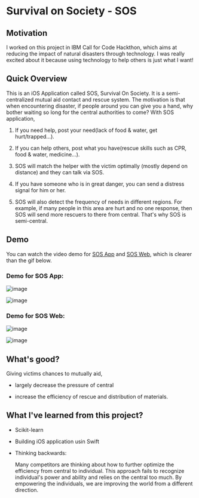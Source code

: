 # Survival on Society - SOS

## Motivation
I worked on this project in IBM Call for Code Hackthon, which aims at reducing the impact of natural disasters through technology.
I was really excited about it because using technology to help others is just what I want!

## Quick Overview
This is an iOS Application called SOS, Survival On Society. It is a semi-centralized mutual aid contact and rescue system. The motivation is that when encountering disaster, if people around you can give you a hand, why bother waiting so long for the central authorities to come? With SOS application,

1. If you need help, post your need(lack of food & water, get hurt/trapped...).

2. If you can help others, post what you have(rescue skills such as CPR, food & water, medicine...).

3. SOS will match the helper with the victim optimally (mostly depend on distance) and they can talk via SOS.

4. If you have someone who is in great danger, you can send a distress signal for him or her.

5. SOS will also detect the frequency of needs in different regions. For example, if many people in this area are hurt and no one response, then SOS will send more rescuers to there from central. That's why SOS is semi-central.


## Demo
You can watch the video demo for [SOS App](https://github.com/Adia-wty/Survival-On-Society_SOS/blob/master/Demo/App%20Demo.mp4) and [SOS Web](https://github.com/Adia-wty/Survival-On-Society_SOS/blob/master/Demo/Web%20Demo.mp4), which is clearer than the gif below.

### Demo for SOS App:
![image](https://github.com/Adia-wty/Survival-On-Society_SOS/blob/master/Demo/App_demo_1.gif)

![image](https://github.com/Adia-wty/Survival-On-Society_SOS/blob/master/Demo/App_demo_2.gif)

### Demo for SOS Web:
![image](https://github.com/Adia-wty/Survival-On-Society_SOS/blob/master/Demo/web_demo_1.gif)

![image](https://github.com/Adia-wty/Survival-On-Society_SOS/blob/master/Demo/web_demo_2.gif)


## What's good?
Giving victims chances to mutually aid,

* largely decrease the pressure of central

* increase the efficiency of rescue and distribution of materials. 

## What I've learned from this project?
* Scikit-learn

* Building iOS application usin Swift

* Thinking backwards: 

    Many competitors are thinking about how to further optimize the efficiency from central to individual. This approach fails to recognize individual's power and ability and relies on the central too much. By empowering the individuals, we are improving the world from a different direction.
